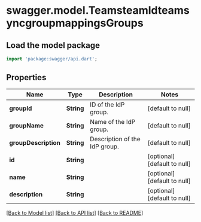 # swagger.model.TeamsteamIdteamsyncgroupmappingsGroups

## Load the model package
```dart
import 'package:swagger/api.dart';
```

## Properties
Name | Type | Description | Notes
------------ | ------------- | ------------- | -------------
**groupId** | **String** | ID of the IdP group. | [default to null]
**groupName** | **String** | Name of the IdP group. | [default to null]
**groupDescription** | **String** | Description of the IdP group. | [default to null]
**id** | **String** |  | [optional] [default to null]
**name** | **String** |  | [optional] [default to null]
**description** | **String** |  | [optional] [default to null]

[[Back to Model list]](../README.md#documentation-for-models) [[Back to API list]](../README.md#documentation-for-api-endpoints) [[Back to README]](../README.md)

